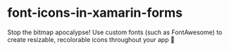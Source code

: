 # font-icons-in-xamarin-forms
Stop the bitmap apocalypse! Use custom fonts (such as FontAwesome) to create resizable, recolorable icons throughout your app 🤘
